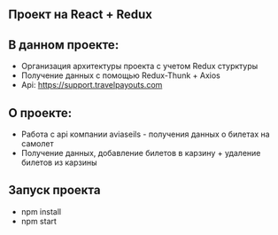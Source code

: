 ## Проект на React + Redux

## В данном проекте: 

- Организация архитектуры проекта с учетом Redux стурктуры
- Получение данных с помощью Redux-Thunk + Axios
- Api: https://support.travelpayouts.com

## О проекте:

- Работа с api компании aviaseils - получения данных о билетах на самолет
- Получение данных, добавление билетов в карзину + удаление билетов из карзины

## Запуск проекта

- npm install
- npm start

